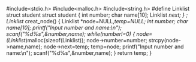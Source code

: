 #include<stdio.h>
#include<malloc.h>
#include<string.h>
#define Linklist struct student
struct student
{
   int number;
   char name[10];
   Linklist *next;
} ;
Linklist* creat_node()
{
   Linklist *node=NULL,*temp=NULL;
   int number;
   char name[10];
   printf("Input number and name:\n");
   scanf("%d%s",&number,name);
   while(number!=0)
   {
    node=(Linklist*)malloc(sizeof(Linklist));
    node->number=number;
    strcpy(node->name,name);
    node->next=temp;
    temp=node;
    printf("Input number and name:\n");
    scanf("%d%s",&number,name);
   } 
   return temp;
}
